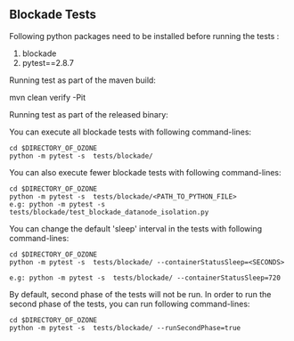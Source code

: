 <!---
  Licensed under the Apache License, Version 2.0 (the "License");
  you may not use this file except in compliance with the License.
  You may obtain a copy of the License at

   http://www.apache.org/licenses/LICENSE-2.0

  Unless required by applicable law or agreed to in writing, software
  distributed under the License is distributed on an "AS IS" BASIS,
  WITHOUT WARRANTIES OR CONDITIONS OF ANY KIND, either express or implied.
  See the License for the specific language governing permissions and
  limitations under the License. See accompanying LICENSE file.
-->

## Blockade Tests
Following python packages need to be installed before running the tests :

1. blockade
2. pytest==2.8.7

Running test as part of the maven build:

mvn clean verify -Pit

Running test as part of the released binary:

You can execute all blockade tests with following command-lines:

```
cd $DIRECTORY_OF_OZONE
python -m pytest -s  tests/blockade/
```

You can also execute fewer blockade tests with following command-lines:

```
cd $DIRECTORY_OF_OZONE
python -m pytest -s  tests/blockade/<PATH_TO_PYTHON_FILE>
e.g: python -m pytest -s tests/blockade/test_blockade_datanode_isolation.py
```

You can change the default 'sleep' interval in the tests with following
command-lines:

```
cd $DIRECTORY_OF_OZONE
python -m pytest -s  tests/blockade/ --containerStatusSleep=<SECONDS>

e.g: python -m pytest -s  tests/blockade/ --containerStatusSleep=720
```

By default, second phase of the tests will not be run.
In order to run the second phase of the tests, you can run following
command-lines:

```
cd $DIRECTORY_OF_OZONE
python -m pytest -s  tests/blockade/ --runSecondPhase=true

```
